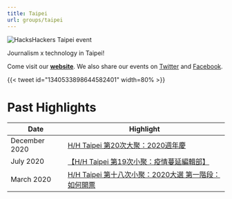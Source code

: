 ```yaml
---
title: Taipei
url: groups/taipei
---
```


![HacksHackers Taipei event](https://pbs.twimg.com/media/EL1YZRjU4AAyTIw?format=jpg&name=large)

Journalism x technology in Taipei!

Come visit our **[website](https://hackshackers.taipei/)**. We also share our events on [Twitter](https://twitter.com/hackshackersTPE) and [Facebook](https://www.facebook.com/groups/868771643258752/).

{{< tweet id="1340533898644582401" width=80% >}}

# Past Highlights

| **Date**  | **Highlight** |  
|-----------|---------------|  
| December 2020 | [H/H Taipei 第20次大聚：2020週年慶](https://www.facebook.com/groups/hackshackerstaipei/permalink/2158999957569241/) |
| July 2020 | [【H/H Taipei 第19次小聚：疫情蔓延編輯部】](https://www.meetup.com/Hacks-Hackers-South-Wales-x-South-West/events/246642535/) |   
| March 2020 | [H/H Taipei 第十八次小聚：2020大選 第一階段：如何開票](https://www.facebook.com/groups/hackshackerstaipei/permalink/1870365109766062/) |
